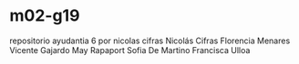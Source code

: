 # m02-g19
repositorio ayudantia 6 por nicolas cifras
Nicolás Cifras
Florencia Menares
Vicente Gajardo
May Rapaport
Sofia De Martino
Francisca Ulloa